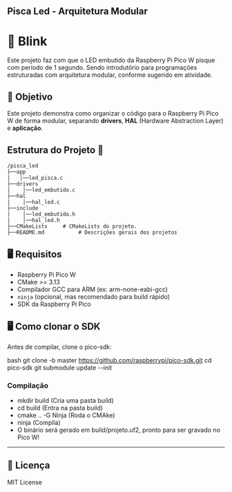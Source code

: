 ## Pisca Led - Arquitetura Modular

# 📝 Blink 
Este projeto faz com que o LED embutido da Raspberry Pi Pico W pisque com período de 1 segundo. Sendo introdutório para programações estruturadas com arquitetura modular, conforme sugerido em atividade. 

## 🎯 Objetivo
Este projeto demonstra como organizar o código para o Raspberry Pi Pico W de forma modular, separando **drivers**, **HAL** (Hardware Abstraction Layer) e **aplicação**.

## Estrutura do Projeto 📂
```
/pisca_led
├──app
|   │──led_pisca.c
├──drivers
|    │──led_embutido.c        
├──hal
|    │──hal_led.c
├──include
|    │──led_embutido.h         
|    │──hal_led.h           
├──CMakeLists     # CMakeLists do projeto.
├──README.md           # Descrições gerais dos projetos
```

## 🖥️ Requisitos

- Raspberry Pi Pico W
- CMake >= 3.13
- Compilador GCC para ARM (ex: arm-none-eabi-gcc)
- `ninja` (opcional, mas recomendado para build rápido)
- SDK da Raspberry Pi Pico

## 🖥️ Como clonar o SDK

Antes de compilar, clone o pico-sdk:

bash
git clone -b master https://github.com/raspberrypi/pico-sdk.git
cd pico-sdk
git submodule update --init

### Compilação

- mkdir build (Cria uma pasta build)
- cd build (Entra na pasta build)
- cmake .. -G Ninja (Roda o CMAke)
- ninja (Compila)
- O binário será gerado em build/projeto.uf2, pronto para ser gravado no Pico W!

---
## 📜 Licença
MIT License
